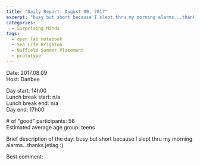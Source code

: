 ```yaml
---
title: "Daily Report: August 09, 2017"
excerpt: "busy but short because I slept thru my morning alarms...thanks jetlag :) "
categories:
  - Surprising Minds
tags:
  - open lab notebook
  - Sea Life Brighton
  - Nuffield Summer Placement
  - prototype
---
```


Date: 2017.08.09    
Host: Danbee  

Day start: 14h00   
Lunch break start: n/a   
Lunch break end: n/a  
Day end: 17h00  

\# of "good" participants: 56   
Estimated average age group: teens

Brief description of the day: busy but short because I slept thru my morning alarms...thanks jetlag :)

Best comment:
